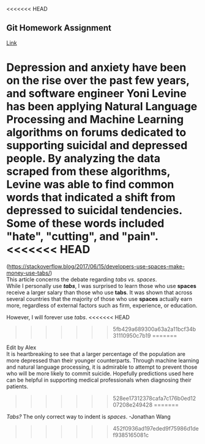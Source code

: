 <<<<<<< HEAD
## Git Homework Assignment

[Link](https://medium.com/@yoni.levine/from-depression-to-suicide-how-the-way-we-speak-can-predict-the-way-we-feel-ed359e54c81)

Depression and anxiety have been on the rise over the past few years, and
software engineer Yoni Levine has been applying Natural Language Processing and
Machine Learning algorithms on forums dedicated to supporting suicidal and
depressed people. By analyzing the data scraped from these algorithms, Levine
was able to find common words that indicated a shift from depressed to suicidal
tendencies. Some of these words included "hate", "cutting", and "pain".
<<<<<<< HEAD
=======
(https://stackoverflow.blog/2017/06/15/developers-use-spaces-make-money-use-tabs/)  
This article concerns the debate regarding *tabs vs. spaces*.  
While I personally use ***tabs***, I was surprised to learn those who use **spaces** receive a larger salary than those who use **tabs**.  It was shown that across several countries that the majority of those who use **spaces** actually earn more, regardless of external factors such as firm, experience, or education.  

However, I will forever use *tabs*.
<<<<<<< HEAD
>>>>>>> 5fb429a689300a63a2a11bcf34b31110950c7b19
=======

Edit by Alex  
It is heartbreaking to see that a larger percentage of the population are more depressed than their younger 
counterparts. Through machine learning and natural language processing, it is admirable to attempt to prevent
those who will be more likely to commit suicide. Hopefully predictions used here can be helpful in supporting
medical professionals when diagnosing their patients.
>>>>>>> 528ee17312378cafa7c176b0ed1207208e249428
=======

*Tabs?* The only correct way to indent is *spaces*. -Jonathan Wang
>>>>>>> 452f0936ad197eded9f75986d1def9385165081c
